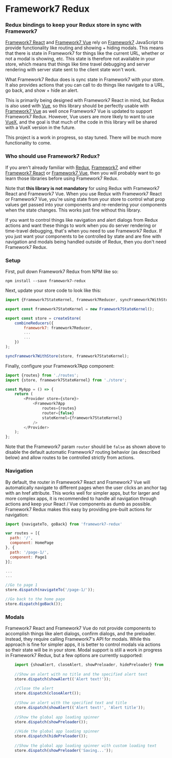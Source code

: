 # Framework7 Redux
### Redux bindings to keep your Redux store in sync with Framework7

[Framework7 React](https://github.com/bencompton/framework7-react) and [Framework7 Vue](https://github.com/nolimits4web/Framework7-Vue) rely on [Framework7](https://github.com/nolimits4web/Framework7) JavaScript to provide functionality like routing and showing + hiding modals. This means that there is state in Framework7 for things like the current URL, whether or not a modal is showing, etc. This state is therefore not available in your store, which means that things like time travel debugging and server rendering with server state sent to the client state won't work.

What Framework7 Redux does is sync state in Framework7 with your store. It also provides actions that you can call to do things like navigate to a URL, go back, and show + hide an alert.

This is primarily being designed with Framework7 React in mind, but Redux is also used with [Vue](https://vuejs.org), so this library should be perfectly usable with [Framework7 Vue](https://github.com/nolimits4web/Framework7-Vue) as well once Framework7 Vue is updated to support Framework7 Redux. However, Vue users are more likely to want to use [VueX](https://github.com/vuejs/vuex), and the goal is that much of the code in this library will be shared with a VueX version in the future.

This project is a work in progress, so stay tuned. There will be much more functionality to come.

### Who should use Framework7 Redux?

If you aren't already familiar with [Redux](https://github.com/reactjs/redux), [Framework7](http://framework7.io), and either [Framework7 React](https://github.com/bencompton/framework7-react) or [Framework7 Vue](https://github.com/nolimits4web/Framework7-Vue), then you will probably want to go learn those libraries before using Framework7 Redux.

Note that **this library is not mandatory** for using Redux with Framework7 React and Framework7 Vue. When you use Redux with Framework7 React or Framework7 Vue, you're using state from your store to control what prop values get passed into your components and re-rendering your components when the state changes. This works just fine without this library.

If you want to control things like navigation and alert dialogs from Redux actions and want these things to work when you do server rendering or time-travel debugging, that's when you need to use Framework7 Redux. If you just want your components to be controlled by state and are fine with navigation and modals being handled outside of Redux, then you don't need Framework7 Redux.

### Setup

First, pull down Framework7 Redux from NPM like so:

```
npm install --save framework7-redux
```

Next, update your store code to look like this:

```javascript
import {Framework7StateKernel, framework7Reducer, syncFramework7WithStore} from 'framework7-redux';

export const framework7StateKernel = new Framework7StateKernel();

export const store = createStore(
    combineReducers({
        framework7: framework7Reducer,
		...
		...
	})
);

syncFramework7WithStore(store, framework7StateKernel);
```

Finally, configure your Framework7App component:

```javascript
import {routes} from './routes';
import {store, framework7StateKernel} from './store';

const MyApp = () => {
    return (
        <Provider store={store}>
            <Framework7App
                routes={routes}                
                router={false}
				stateKernel={framework7StateKernel}
			/>
		</Provider>
	);
};
```

Note that the Framework7 param `router` should be `false` as shown above to disable the default automatic Framework7 routing behavior (as described below) and allow routes to be controlled strictly from actions.

### Navigation

By default, the router in Framework7 React and Framework7 Vue will automatically navigate to different pages when the user clicks an anchor tag with an href attribute. This works well for simpler apps, but for larger and more complex apps, it is recommended to handle all navigation through actions and keep your React / Vue components as dumb as possible. Framework7 Redux makes this easy by providing pre-built actions for navigation:

```javascript
import {navigateTo, goBack} from 'framework7-redux'

var routes = [{
  path: '/',
  component: HomePage
}, {
  path: '/page-1/',
  component: Page1
}];

...
...

//Go to page 1
store.dispatch(navigateTo('/page-1/'));

//Go back to the home page
store.dispatch(goBack());
```

### Modals

Framework7 React and Framework7 Vue do not provide components to accomplish things like alert dialogs, confirm dialogs, and the preloader. Instead, they require calling Framework7's API for modals. While this approach is fine for simpler apps, it is better to control modals via actions so their state will be in your store. Modal support is still a work in progress in Framework7 Redux, but a few options are currently supported:

```javascript
	import {showAlert, closeAlert, showPreloader, hidePreloader} from 'framework7-redux'
	
	//Show an alert with no title and the specified alert text
	store.dispatch(showAlert(('Alert text!'));
	
	//Close the alert
	store.dispatch(closeAlert());
	
	//Show an alert with the specified text and title
	store.dispatch(showAlert(('Alert text!', 'Alert title'));
	
	//Show the global app loading spinner
	store.dispatch(showPreloader());
	
	//Hide the global app loading spinner
	store.dispatch(hidePreloader());
	
	//Show the global app loading spinner with custom loading text
	store.dispatch(showPreloader('Saving...'));	
```
